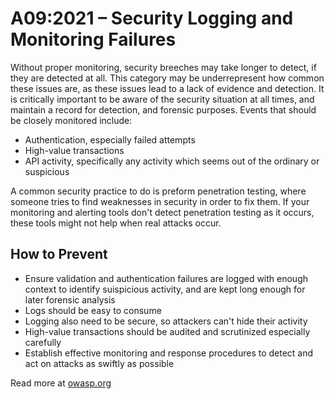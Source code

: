 # A09:2021 – Security Logging and Monitoring Failures
Without proper monitoring, security breeches may take longer to detect, if they are detected at all. This category may be underrepresent how common these issues are, as these issues lead to a lack of evidence and detection. It is critically important to be aware of the security situation at all times, and maintain a record for detection, and forensic purposes. Events that should be closely monitored include: 
 - Authentication, especially failed attempts
 - High-value transactions
 - API activity, specifically any activity which seems out of the ordinary or suspicious

A common security practice to do is preform penetration testing, where someone tries to find weaknesses in security in order to fix them. If your monitoring and alerting tools don't detect penetration testing as it occurs, these tools might not help when real attacks occur.

## How to Prevent
 - Ensure validation and authentication failures are logged with enough context to identify suispicious activity, and are kept long enough for later forensic analysis
 - Logs should be easy to consume
 - Logging also need to be secure, so attackers can't hide their activity
 - High-value transactions should be audited and scrutinized especially carefully
 - Establish effective monitoring and response procedures to detect and act on attacks as swiftly as possible

Read more at [owasp.org](https://owasp.org/Top10/A09_2021-Security_Logging_and_Monitoring_Failures/)